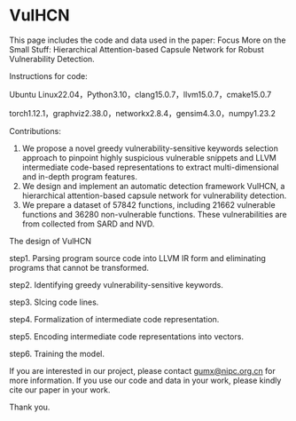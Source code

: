 # VulHCN
This page includes the code and data used in the paper: Focus More on the Small Stuff: Hierarchical Attention-based Capsule Network for Robust Vulnerability Detection.

Instructions for code:

Ubuntu Linux22.04，Python3.10，clang15.0.7，llvm15.0.7，cmake15.0.7

torch1.12.1，graphviz2.38.0，networkx2.8.4，gensim4.3.0，numpy1.23.2

Contributions:

1. We propose a novel greedy vulnerability-sensitive keywords selection approach to pinpoint highly suspicious vulnerable snippets and LLVM intermediate code-based representations to extract multi-dimensional and in-depth program features.
2. We design and implement an automatic detection framework VulHCN, a hierarchical attention-based capsule network for vulnerability detection.
3. We prepare a dataset of 57842 functions, including 21662 vulnerable functions and 36280 non-vulnerable functions. These vulnerabilities are from collected from SARD and NVD.

The design of VulHCN

 step1. Parsing program source code into LLVM IR form and eliminating programs that cannot be transformed. 

 step2. Identifying greedy vulnerability-sensitive keywords. 

 step3. Slcing code lines.

 step4. Formalization of intermediate code representation.

 step5. Encoding intermediate code representations into vectors.

 step6. Training the model.
 
If you are interested in our project, please contact gumx@nipc.org.cn for more information. If you use our code and data in your work, please kindly cite our paper in your work.

Thank you.
